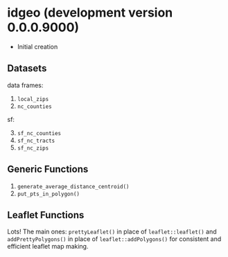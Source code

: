 <!--- Newest updates go at the top --->

<!--- Always increment the Version when pushing changes to the main branch  --->
<!--- Use a level 1 section head "Changes in version X.X.X" each update     --->
<!--- For many changes, use level 2 sections headers:                       --->
<!---         e.g. breaking changes, new features, bug fixes, etc           --->

# idgeo (development version 0.0.0.9000)

* Initial creation

## Datasets

data frames:

1. `local_zips`
2. `nc_counties`

sf:

3. `sf_nc_counties`
4. `sf_nc_tracts`
5. `sf_nc_zips`

## Generic Functions

1. `generate_average_distance_centroid()`
2. `put_pts_in_polygon()`

## Leaflet Functions

Lots! The main ones: `prettyLeaflet()` in place of `leaflet::leaflet()` and `addPrettyPolygons()` in place of `leaflet::addPolygons()` for consistent and efficient leaflet map making.
